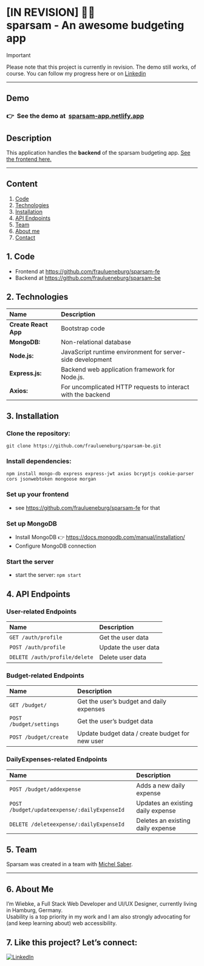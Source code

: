 # [IN REVISION] 👷🐽<br />sparsam - An awesome budgeting app

> [!IMPORTANT]
> Please note that this project is currently in revision. The demo still works, of course. You can follow my progress here or on [Linkedin](https://linkedin.com/in/fraulueneburg)

---

## Demo

### 👉&nbsp;&nbsp;See the demo at&nbsp;&nbsp;[sparsam-app.netlify.app](https://sparsam-app.netlify.app/)

## Description

This application handles the **backend** of the sparsam budgeting app. [See the frontend here.](https://github.com/fraulueneburg/sparsam-fe)

---

## Content

1. [Code](#1-code)
2. [Technologies](#2-technologies)
3. [Installation](#3-installation)
4. [API Endpoints](#4-api-endpoints)
5. [Team](#5-team)
6. [About me](#6-about-me)
7. [Contact](#7-like-this-project-lets-connect)

## 1. Code

- Frontend at https://github.com/fraulueneburg/sparsam-fe
- Backend at https://github.com/fraulueneburg/sparsam-be

## 2. Technologies

| Name                 | Description                                                  |
| :------------------- | :----------------------------------------------------------- |
| **Create React App** | Bootstrap code                                               |
| **MongoDB:**         | Non-relational database                                      |
| **Node.js:**         | JavaScript runtime environment for server-side development   |
| **Express.js:**      | Backend web application framework for Node.js.               |
| **Axios:**           | For uncomplicated HTTP requests to interact with the backend |

## 3. Installation

### Clone the repository:

```
git clone https://github.com/fraulueneburg/sparsam-be.git
```

### Install dependencies:

```
npm install mongo-db express express-jwt axios bcryptjs cookie-parser cors jsonwebtoken mongoose morgan
```

### Set up your frontend

- see https://github.com/fraulueneburg/sparsam-fe for that

### Set up MongoDB

- Install MongoDB 👉 https://docs.mongodb.com/manual/installation/
- Configure MongoDB connection

### Start the server

- start the server: `npm start`

## 4. API Endpoints

### User-related Endpoints

| Name                          | Description          |
| :---------------------------- | :------------------- |
| `GET /auth/profile`           | Get the user data    |
| `POST /auth/profile`          | Update the user data |
| `DELETE /auth/profile/delete` | Delete user data     |

### Budget-related Endpoints

| Name                    | Description                                     |
| :---------------------- | :---------------------------------------------- |
| `GET /budget/`          | Get the user’s budget and daily expenses        |
| `POST /budget/settings` | Get the user’s budget data                      |
| `POST /budget/create`   | Update budget data / create budget for new user |

### DailyExpenses-related Endpoints

| Name                                         | Description                       |
| :------------------------------------------- | :-------------------------------- |
| `POST /budget/addexpense`                    | Adds a new daily expense          |
| `POST /budget/updateexpense/:dailyExpenseId` | Updates an existing daily expense |
| `DELETE /deleteexpense/:dailyExpenseId`      | Deletes an existing daily expense |

## 5. Team

Sparsam was created in a team with [Michel Saber](https://github.com/michelsaber).

---

## 6. About Me

I’m Wiebke, a Full Stack Web Developer and UI/UX Designer, currently living in Hamburg, Germany.  
Usability is a top priority in my work and I am also strongly advocating for (and keep learning about) web accessibility.

## 7. Like this project? Let’s connect:

<a href="https://linkedin.com/in/fraulueneburg" target="_blank">
<img alt="LinkedIn" src="https://img.shields.io/badge/-linkedin-1572B6?&style=for-the-badge&logo=css3&logoColor=white" />
</a>
